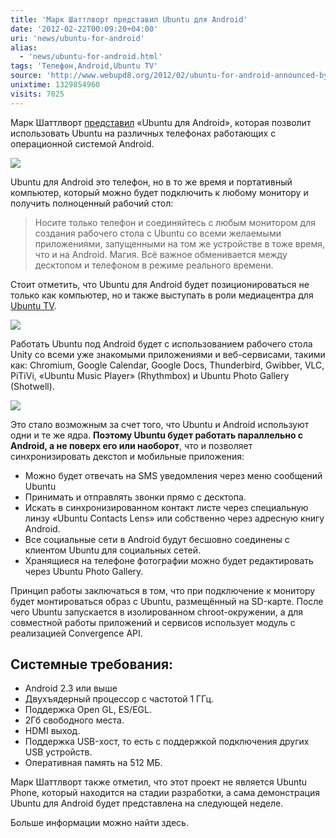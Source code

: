 ```yaml
---
title: 'Марк Шаттлворт представил Ubuntu для Android'
date: '2012-02-22T00:09:20+04:00'
uri: 'news/ubuntu-for-android'
alias: 
  - 'news/ubuntu-for-android.html'
tags: 'Телефон,Android,Ubuntu TV'
source: 'http://www.webupd8.org/2012/02/ubuntu-for-android-announced-by-mark.html'
unixtime: 1329854960
visits: 7025
---
```

Марк Шаттлворт [представил](http://www.markshuttleworth.com/archives/1011) «Ubuntu для Android», которая позволит использовать Ubuntu на различных телефонах работающих с операционной системой Android.

[![](img/2012/02/22/00-00/android-hero-6917946083-o.jpg)](img/2012/02/22/00-00/android-hero-6917946083-o.jpg)

Ubuntu для Android это телефон, но в то же время и портативный компьютер, который можно будет подключить к любому монитору и получить полноценный рабочий стол:

> Носите только телефон и соединяйтесь с любым монитором для создания рабочего стола с Ubuntu со всеми желаемыми приложениями, запущенными на том же устройстве в тоже время, что и на Android. Магия. Всё важное обменивается между десктопом и телефоном в режиме реального времени.

Стоит отметить, что Ubuntu для Android будет позиционироваться не только как компьютер, но и также выступать в роли медиацентра для [Ubuntu TV](news/ubuntu-tv-video).

![](img/2012/02/22/00-00/android-contacts-6917946465-o.jpg)

Работать Ubuntu под Android будет с использованием рабочего стола Unity со всеми уже знакомыми приложениями и веб-сервисами, такими как: Chromium, Google Calendar, Google Docs, Thunderbird, Gwibber, VLC, PiTiVi, «Ubuntu Music Player» (Rhythmbox) и Ubuntu Photo Gallery (Shotwell).

![](img/2012/02/22/00-00/android-messaging-6917946793-o.jpg)

Это стало возможным за счет того, что Ubuntu и Android используют одни и те же ядра. **Поэтому Ubuntu будет работать параллельно с Android, а не поверх его или наоборот**, что и позволяет синхронизировать декстоп и мобильные приложения:

*   Можно будет отвечать на SMS уведомления через меню сообщений Ubuntu
*   Принимать и отправлять звонки прямо с десктопа.
*   Искать в синхронизированном контакт листе через специальную линзу «Ubuntu Contacts Lens» или собственно через адресную книгу Android.
*   Все социальные сети в Android будут бесшовно соединены с клиентом Ubuntu для социальных сетей.
*   Хранящиеся на телефоне фотографии можно будет редактировать через Ubuntu Photo Gallery.

Принцип работы заключаться в том, что при подключение к монитору будет монтироваться образ с Ubuntu, размещённый на SD-карте. После чего Ubuntu запускается в изолированном chroot-окружении, а для совместной работы приложений и сервисов использует модуль с реализацией Convergence API.

## Системные требования:

*   Android 2.3 или выше
*   Двухъядерный процессор с частотой 1 ГГц.
*   Поддержка Open GL, ES/EGL.
*   2Гб свободного места.
*   HDMI выход.
*   Поддержка USB-хост, то есть с поддержкой подключения других USB устройств.
*   Оперативная память на 512 МБ.

Марк Шаттлворт также отметил, что этот проект не является Ubuntu Phone, который находится на стадии разработки, а сама демонстрация Ubuntu для Android будет представлена на следующей неделе.

Больше информации можно найти здесь.
